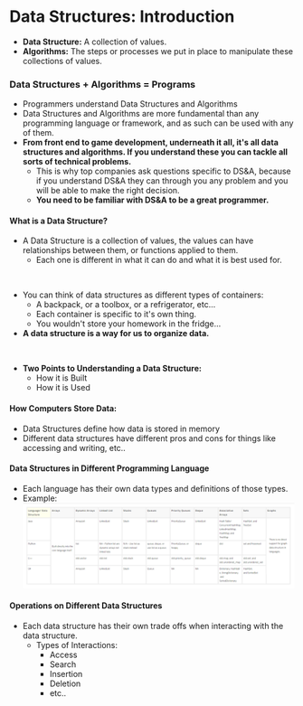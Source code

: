 # Data Structures: Introduction

- **Data Structure:** A collection of values.
- **Algorithms:** The steps or processes we put in place to manipulate these collections of values.

### Data Structures + Algorithms = Programs

- Programmers understand Data Structures and Algorithms
- Data Structures and Algorithms are more fundamental than any programming language or framework, and as such can be used with any of them. 
- **From front end to game development, underneath it all, it's all data structures and algorithms. If you understand these you can tackle all sorts of technical problems.**
  - This is why top companies ask questions specific to DS&A, because if you understand DS&A they can through you any problem and you will be able to make the right decision.
  - **You need to be familiar with DS&A to be a great programmer.**

#### What is a Data Structure?

- A Data Structure is a collection of values, the values can have relationships between them, or functions applied to them. 
  - Each one is different in what it can do and what it is best used for.
<br>

- You can think of data structures as different types of containers:
  - A backpack, or a toolbox, or a refrigerator, etc...
  - Each container is specific to it's own thing.
  - You wouldn't store your homework in the fridge...
- **A data structure is a way for us to organize data.**
<br>

- **Two Points to Understanding a Data Structure:**
  - How it is Built
  - How it is Used

#### How Computers Store Data:

- Data Structures define how data is stored in memory
- Different data structures have different pros and cons for things like accessing and writing, etc..


#### Data Structures in Different Programming Language

- Each language has their own data types and definitions of those types.
- Example:
 ![](Resources/data_types_languages.png)

#### Operations on Different Data Structures

- Each data structure has their own trade offs when interacting with the data structure.
  - Types of Interactions:
    - Access
    - Search
    - Insertion
    - Deletion
    - etc..